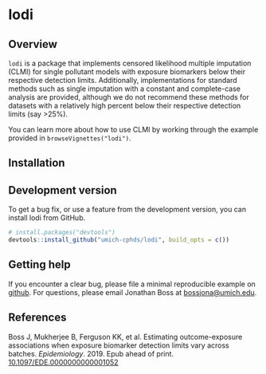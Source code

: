
<!-- README.md is generated from README.Rmd. Please edit that file -->

# lodi

## Overview

`lodi` is a package that implements censored likelihood multiple
imputation (CLMI) for single pollutant models with exposure biomarkers
below their respective detection limits. Additionally, implementations
for standard methods such as single imputation with a constant and
complete-case analysis are provided, although we do not recommend these
methods for datasets with a relatively high percent below their
respective detection limits (say \>25%).

You can learn more about how to use CLMI by working through the
example provided in `browseVignettes("lodi")`.

## Installation

## Development version

To get a bug fix, or use a feature from the development version, you can
install lodi from GitHub.

``` r
# install.packages("devtools")
devtools::install_github("umich-cphds/lodi", build_opts = c())
```

## Getting help

If you encounter a clear bug, please file a minimal reproducible example
on [github](https://github.com/umich-cphds/lodi/issues). For questions,
please email Jonathan Boss at <bossjona@umich.edu>.

## References

Boss J, Mukherjee B, Ferguson KK, et al. Estimating outcome-exposure
associations when exposure biomarker detection limits vary across
batches. *Epidemiology*. 2019. Epub ahead of print.
[10.1097/EDE.0000000000001052](https://doi.org/10.1097/EDE.0000000000001052)
